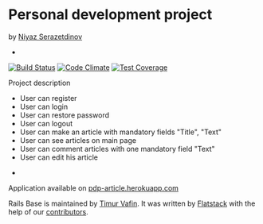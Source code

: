 # Personal development project
by [Niyaz Serazetdinov](http://github.com/niyazserazetdinov)

-

[![Build Status](https://semaphoreapp.com/api/v1/projects/e7e93f93-1880-4cfd-8c9b-d10852ab39c7/316318/shields_badge.svg)](https://semaphoreapp.com/NiyazSerazetdinov/pdp-article)
[![Code Climate](https://codeclimate.com/github/NiyazSerazetdinov/pdp-article/badges/gpa.svg)](https://codeclimate.com/github/NiyazSerazetdinov/pdp-article)
[![Test Coverage](https://codeclimate.com/github/NiyazSerazetdinov/pdp-article/badges/coverage.svg)](https://codeclimate.com/github/NiyazSerazetdinov/pdp-article)

Project description
* User can register
* User can login
* User can restore password
* User can logout
* User can make an article with mandatory fields "Title", "Text"
* User can see articles on main page
* User can comment articles with one mandatory field "Text"
* User can edit his article

-

Application available on [pdp-article.herokuapp.com](http://pdp-article.herokuapp.com/)

Rails Base is maintained by [Timur Vafin](http://github.com/timurvafin).
It was written by [Flatstack](http://www.flatstack.com) with the help of our
[contributors](http://github.com/fs/rails-base/contributors).
